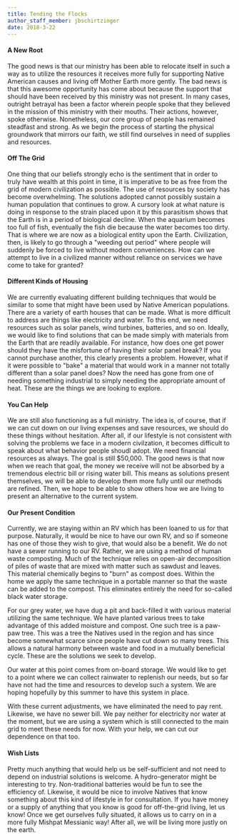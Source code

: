 ```yaml
---
title: Tending the Flocks
author_staff_member: jbschirtzinger
date: 2018-3-22
---
```


#### A New Root


The good news is that our ministry has been able to relocate itself in such a way as to utilize the resources it receives more fully for supporting Native American causes and living off Mother Earth more gently. The bad news is that this awesome opportunity has come about because the support that should have been received by this ministry was not present. In many cases, outright betrayal has been a factor wherein people spoke that they believed in the mission of this ministry with their mouths. Their actions, however, spoke otherwise. Nonetheless, our core group of people has remained steadfast and strong. As we begin the process of starting the physical groundwork that mirrors our faith, we still find ourselves in need of supplies and resources.

#### Off The Grid

One thing that our beliefs strongly echo is the sentiment that in order to truly have wealth at this point in time, it is imperative to be as free from the grid of modern civilization as possible. The use of resources by society has become overwhelming. The solutions adopted cannot possibly sustain a human population that continues to grow. A cursory look at what nature is doing in response to the strain placed upon it by this parasitism shows that the Earth is in a period of biological decline. When the aquarium becomes too full of fish, eventually the fish die because the water becomes too dirty. That is where we are now as a biological entity upon the Earth. Civilization, then, is likely to go through a "weeding out period" where people will suddenly be forced to live without modern conveniences. How can we attempt to live in a civilized manner without reliance on services we have come to take for granted?

#### Different Kinds of Housing

We are currently evaluating different building techniques that would be similar to some that might have been used by Native American populations. There are a variety of earth houses that can be made. What is more difficult to address are things like electricity and water. To this end, we need resources such as solar panels, wind turbines, batteries, and so on. Ideally, we would like to find solutions that can be made simply with materials from the Earth that are readily available. For instance, how does one get power should they have the misfortune of having their solar panel break? If you cannot purchase another, this clearly presents a problem. However, what if it were possible to "bake" a material that would work in a manner not totally different than a solar panel does? Now the need has gone from one of needing something industrial to simply needing the appropriate amount of heat. These are the things we are looking to explore.

#### You Can Help

We are still also functioning as a full ministry. The idea is, of course, that if we can cut down on our living expenses and save resources, we should do these things without hesitation. After all, if our lifestyle is not consistent with solving the problems we face in a modern civilzation, it becomes difficult to speak about what behavior people shoudl adopt. We need financial resources as always. The goal is still $50,000. The good news is that now when we reach that goal, the money we receive will not be absorbed by a tremendous electric bill or rising water bill. This means as solutions present themselves, we will be able to develop them more fully until our methods are refined. Then, we hope to be able to show others how we are living to present an alternative to the current system. 

#### Our Present Condition

Currently, we are staying within an RV which has been loaned to us for that purpose. Naturally, it would be nice to have our own RV, and so if someone has one of those they wish to give, that would also be a benefit. We do not have a sewer running to our RV. Rather, we are using a method of human waste composting. Much of the technique relies on open-air decomposition of piles of waste that are mixed with matter such as sawdust and leaves. This material chemically begins to "burn" as compost does. Within the home we apply the same technique in a portable manner so that the waste can be added to the compost. This eliminates entirely the need for so-called black water storage. 

For our grey water, we have dug a pit and back-filled it with various material utilizing the same technique. We have planted various trees to take advantage of this added moisture and compost. One such tree is a paw-paw tree. This was a tree the Natives used in the region and has since become somewhat scarce since people have cut down so many trees. This allows a natural harmony between waste and food in a mutually beneficial cycle. These are the solutions we seek to develop.

Our water at this point comes from on-board storage. We would like to get to a point where we can collect rainwater to replenish our needs, but so far have not had the time and resources to develop such a system. We are hoping hopefully by this summer to have this system in place. 

With these current adjustments, we have eliminated the need to pay rent. Likewise, we have no sewer bill. We pay neither for electricity nor water at the moment, but we are using a system which is still connected to the main grid to meet these needs for now. With your help, we can cut our dependence on that too.

#### Wish Lists

Pretty much anything that would help us be self-sufficient and not need to depend on industrial solutions is welcome. A hydro-generator might be interesting to try. Non-traditional batteries would be fun to see the efficiency of. Likewise, it would be nice to involve Natives that know something about this kind of lifestyle in for consultation. If you have money or a supply of anything that you know is good for off-the-grid living, let us know! Once we get ourselves fully situated, it allows us to carry on in a more fully Mishpat Messianic way! After all, we will be living more justly on the earth. 

